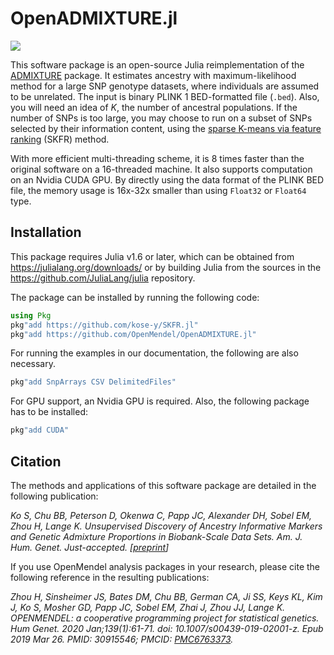 # OpenADMIXTURE.jl
[![](https://img.shields.io/badge/docs-dev-blue.svg)](https://OpenMendel.github.io/OpenADMIXTURE.jl/dev)

This software package is an open-source Julia reimplementation of the [ADMIXTURE](https://dalexander.github.io/admixture/) package. It estimates ancestry with maximum-likelihood method for a large SNP genotype datasets, where individuals are assumed to be unrelated. The input is binary PLINK 1 BED-formatted file (`.bed`). Also, you will need an idea of $K$, the number of ancestral populations. If the number of SNPs is too large, you may choose to run on a subset of SNPs selected by their information content, using the [sparse K-means via feature ranking](https://github.com/kose-y/SKFR.jl) (SKFR) method.

With more efficient multi-threading scheme, it is 8 times faster than the original software on a 16-threaded machine. It also supports computation on an Nvidia CUDA GPU. By directly using the data format of the PLINK BED file, the memory usage is 16x-32x smaller than using `Float32` or `Float64` type.

## Installation

This package requires Julia v1.6 or later, which can be obtained from
<https://julialang.org/downloads/> or by building Julia from the sources in the
<https://github.com/JuliaLang/julia> repository.

The package can be installed by running the following code:
```julia
using Pkg
pkg"add https://github.com/kose-y/SKFR.jl"
pkg"add https://github.com/OpenMendel/OpenADMIXTURE.jl"
```
For running the examples in our documentation, the following are also necessary. 
```julia
pkg"add SnpArrays CSV DelimitedFiles"
```

For GPU support, an Nvidia GPU is required. Also, the following package has to be installed:
```julia
pkg"add CUDA"
```

## Citation
The methods and applications of this software package are detailed in the following publication:

_Ko S, Chu BB, Peterson D, Okenwa C, Papp JC, Alexander DH, Sobel EM, Zhou H, Lange K. Unsupervised Discovery of Ancestry Informative Markers and Genetic Admixture Proportions in Biobank-Scale Data Sets. Am. J. Hum. Genet. Just-accepted. [[preprint](https://www.biorxiv.org/content/10.1101/2022.10.22.513294v1)]_

If you use OpenMendel analysis packages in your research, please cite the following reference in the resulting publications:

_Zhou H, Sinsheimer JS, Bates DM, Chu BB, German CA, Ji SS, Keys KL, Kim J, Ko S, Mosher GD, Papp JC, Sobel EM, Zhai J, Zhou JJ, Lange K. OPENMENDEL: a cooperative programming project for statistical genetics. Hum Genet. 2020 Jan;139(1):61-71. doi: 10.1007/s00439-019-02001-z. Epub 2019 Mar 26. PMID: 30915546; PMCID: [PMC6763373](https://www.ncbi.nlm.nih.gov/pmc/articles/PMC6763373/)._


